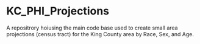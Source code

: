 # KC_PHI_Projections

A repositrory hoiusing the main code base used to create small area projections (census tract) for the King County area by Race, Sex, and Age.